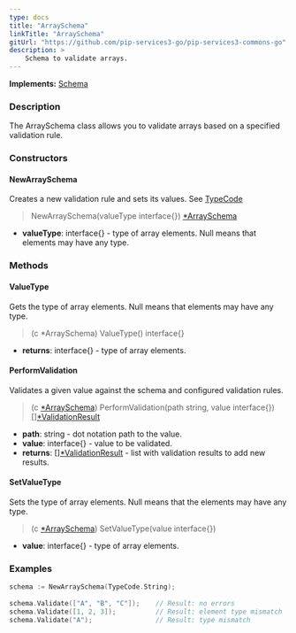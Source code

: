 ```yaml
---
type: docs
title: "ArraySchema"
linkTitle: "ArraySchema"
gitUrl: "https://github.com/pip-services3-go/pip-services3-commons-go"
description: >
    Schema to validate arrays.
---
```


**Implements:** [Schema](../schema)

### Description

The ArraySchema class allows you to validate arrays based on a specified validation rule.

### Constructors

#### NewArraySchema
Creates a new validation rule and sets its values.
See [TypeCode](../convert/type_code)

> NewArraySchema(valueType interface{}) [*ArraySchema]()

- **valueType**: interface{} - type of array elements. Null means that elements may have any type.

### Methods

#### ValueType
Gets the type of array elements.
Null means that elements may have any type.

> (c *ArraySchema) ValueType() interface{}

- **returns**: interface{} - type of array elements.


#### PerformValidation
Validates a given value against the schema and configured validation rules.

> (c [*ArraySchema]()) PerformValidation(path string, value interface{}) [][*ValidationResult](../validation_result)

- **path**: string - dot notation path to the value.
- **value**: interface{} - value to be validated.
- **returns**: [][*ValidationResult](../validation_result) - list with validation results to add new results.


#### SetValueType
Sets the type of array elements.
Null means that the elements may have any type.

> (c [*ArraySchema]()) SetValueType(value interface{})

- **value**: interface{} - type of array elements.

### Examples 
```go
schema := NewArraySchema(TypeCode.String);
 
schema.Validate(["A", "B", "C"]);    // Result: no errors
schema.Validate([1, 2, 3]);          // Result: element type mismatch
schema.Validate("A");                // Result: type mismatch       

```
